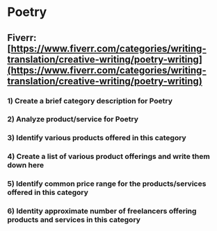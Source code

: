 # Poetry
## Fiverr: [https://www.fiverr.com/categories/writing-translation/creative-writing/poetry-writing](https://www.fiverr.com/categories/writing-translation/creative-writing/poetry-writing)
### 1) Create a brief category description for Poetry
### 2) Analyze product/service for Poetry
### 3) Identify various products offered in this category
### 4) Create a list of various product offerings and write them down here
### 5) Identify common price range for the products/services offered in this category
### 6) Identity approximate number of freelancers offering products and services in this category
